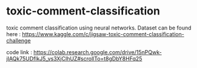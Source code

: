 # toxic-comment-classification
toxic comment classification using neural networks. Dataset can be found here : https://www.kaggle.com/c/jigsaw-toxic-comment-classification-challenge


code link : https://colab.research.google.com/drive/15nPQwk-jIAQk75UDflkJ5_vs3XjCIhUZ#scrollTo=t8gDbY8HFq25
